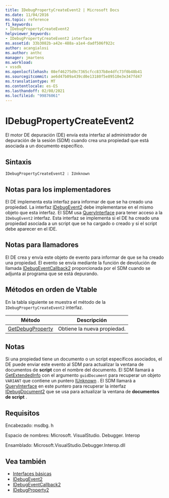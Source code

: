 ```yaml
---
title: IDebugPropertyCreateEvent2 | Microsoft Docs
ms.date: 11/04/2016
ms.topic: reference
f1_keywords:
- IDebugPropertyCreateEvent2
helpviewer_keywords:
- IDebugPropertyCreateEvent2 interface
ms.assetid: 33b3082b-a42e-488a-a1e4-dadf506f922c
author: acangialosi
ms.author: anthc
manager: jmartens
ms.workload:
- vssdk
ms.openlocfilehash: 08ef46275d9c7365cfcc837b8e4dfc73f0b48b41
ms.sourcegitcommit: ae6d47b09a439cd0e13180f5e89510e3e347fd47
ms.translationtype: MT
ms.contentlocale: es-ES
ms.lasthandoff: 02/08/2021
ms.locfileid: "99876061"
---
```

# <a name="idebugpropertycreateevent2"></a>IDebugPropertyCreateEvent2
El motor DE depuración (DE) envía esta interfaz al administrador de depuración de la sesión (SDM) cuando crea una propiedad que está asociada a un documento específico.

## <a name="syntax"></a>Sintaxis

```
IDebugPropertyCreateEvent2 : IUnknown
```

## <a name="notes-for-implementers"></a>Notas para los implementadores
 El DE implementa esta interfaz para informar de que se ha creado una propiedad. La interfaz [IDebugEvent2](../../../extensibility/debugger/reference/idebugevent2.md) debe implementarse en el mismo objeto que esta interfaz. El SDM usa [QueryInterface](/cpp/atl/queryinterface) para tener acceso a la `IDebugEvent2` interfaz. Esta interfaz se implementa si el DE ha creado una propiedad asociada a un script que se ha cargado o creado y si el script debe aparecer en el IDE.

## <a name="notes-for-callers"></a>Notas para llamadores
 El DE crea y envía este objeto de evento para informar de que se ha creado una propiedad. El evento se envía mediante la función de devolución de llamada [IDebugEventCallback2](../../../extensibility/debugger/reference/idebugeventcallback2.md) proporcionada por el SDM cuando se adjunta al programa que se está depurando.

## <a name="methods-in-vtable-order"></a>Métodos en orden de Vtable
 En la tabla siguiente se muestra el método de la `IDebugPropertyCreateEvent2` interfaz.

|Método|Descripción|
|------------|-----------------|
|[GetDebugProperty](../../../extensibility/debugger/reference/idebugpropertycreateevent2-getdebugproperty.md)|Obtiene la nueva propiedad.|

## <a name="remarks"></a>Notas
 Si una propiedad tiene un documento o un script específicos asociados, el DE puede enviar este evento al SDM para actualizar la ventana de documentos de **script** con el nombre del documento. El SDM llamará a [GetExtendedInfo](../../../extensibility/debugger/reference/idebugproperty2-getextendedinfo.md) con el argumento `guidDocument` para recuperar un objeto `VARIANT` que contiene un puntero [IUnknown](/cpp/atl/iunknown) . El SDM llamará a [QueryInterface](/cpp/atl/queryinterface) en este puntero para recuperar la interfaz [IDebugDocument2](../../../extensibility/debugger/reference/idebugdocument2.md) que se usa para actualizar la ventana de **documentos de script** .

## <a name="requirements"></a>Requisitos
 Encabezado: msdbg. h

 Espacio de nombres: Microsoft. VisualStudio. Debugger. Interop

 Ensamblado: Microsoft.VisualStudio.Debugger.Interop.dll

## <a name="see-also"></a>Vea también
- [Interfaces básicas](../../../extensibility/debugger/reference/core-interfaces.md)
- [IDebugEvent2](../../../extensibility/debugger/reference/idebugevent2.md)
- [IDebugEventCallback2](../../../extensibility/debugger/reference/idebugeventcallback2.md)
- [IDebugProperty2](../../../extensibility/debugger/reference/idebugproperty2.md)

